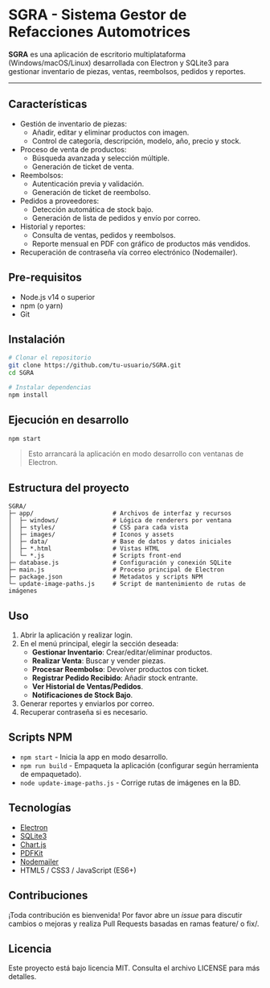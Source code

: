 # SGRA - Sistema Gestor de Refacciones Automotrices

**SGRA** es una aplicación de escritorio multiplataforma (Windows/macOS/Linux) desarrollada con Electron y SQLite3 para gestionar inventario de piezas, ventas, reembolsos, pedidos y reportes.

---

## Características

- Gestión de inventario de piezas:
  - Añadir, editar y eliminar productos con imagen.
  - Control de categoría, descripción, modelo, año, precio y stock.
- Proceso de venta de productos:
  - Búsqueda avanzada y selección múltiple.
  - Generación de ticket de venta.
- Reembolsos:
  - Autenticación previa y validación.
  - Generación de ticket de reembolso.
- Pedidos a proveedores:
  - Detección automática de stock bajo.
  - Generación de lista de pedidos y envío por correo.
- Historial y reportes:
  - Consulta de ventas, pedidos y reembolsos.
  - Reporte mensual en PDF con gráfico de productos más vendidos.
- Recuperación de contraseña vía correo electrónico (Nodemailer).

## Pre-requisitos

- Node.js v14 o superior
- npm (o yarn)
- Git

## Instalación

```bash
# Clonar el repositorio
git clone https://github.com/tu-usuario/SGRA.git
cd SGRA

# Instalar dependencias
npm install
```

## Ejecución en desarrollo

```bash
npm start
```

> Esto arrancará la aplicación en modo desarrollo con ventanas de Electron.

## Estructura del proyecto

```
SGRA/
├─ app/                      # Archivos de interfaz y recursos
│  ├─ windows/               # Lógica de renderers por ventana
│  ├─ styles/                # CSS para cada vista
│  ├─ images/                # Iconos y assets
│  ├─ data/                  # Base de datos y datos iniciales
│  ├─ *.html                 # Vistas HTML
│  └─ *.js                   # Scripts front-end
├─ database.js               # Configuración y conexión SQLite
├─ main.js                   # Proceso principal de Electron
├─ package.json              # Metadatos y scripts NPM
└─ update-image-paths.js     # Script de mantenimiento de rutas de imágenes
```

## Uso

1. Abrir la aplicación y realizar login.
2. En el menú principal, elegir la sección deseada:
   - **Gestionar Inventario**: Crear/editar/eliminar productos.
   - **Realizar Venta**: Buscar y vender piezas.
   - **Procesar Reembolso**: Devolver productos con ticket.
   - **Registrar Pedido Recibido**: Añadir stock entrante.
   - **Ver Historial de Ventas/Pedidos**.
   - **Notificaciones de Stock Bajo**.
3. Generar reportes y enviarlos por correo.
4. Recuperar contraseña si es necesario.

## Scripts NPM

- `npm start` - Inicia la app en modo desarrollo.
- `npm run build` - Empaqueta la aplicación (configurar según herramienta de empaquetado).
- `node update-image-paths.js` - Corrige rutas de imágenes en la BD.

## Tecnologías

- [Electron](https://www.electronjs.org/)  
- [SQLite3](https://www.npmjs.com/package/sqlite3)  
- [Chart.js](https://www.chartjs.org/)  
- [PDFKit](https://pdfkit.org/)  
- [Nodemailer](https://nodemailer.com/)  
- HTML5 / CSS3 / JavaScript (ES6+)

## Contribuciones

¡Toda contribución es bienvenida! Por favor abre un _issue_ para discutir cambios o mejoras y realiza Pull Requests basadas en ramas feature/ o fix/.

## Licencia

Este proyecto está bajo licencia MIT. Consulta el archivo LICENSE para más detalles.
